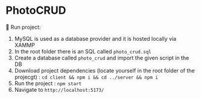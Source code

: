 # PhotoCRUD

🚀 Run project:

1. MySQL is used as a database provider and it is hosted locally via XAMMP
2. In the root folder there is an SQL called `photo_crud.sql`
3. Create a database called `photo_crud` and import the given script in the DB
4. Download project dependencies (locate yourself in the root folder of the projecgt) : `cd client && npm i && cd ../server && npm i `
5. Run the project : `npm start`
6. Navigate to `http://localhost:5173/`
